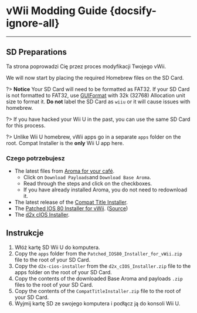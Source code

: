 # vWii Modding Guide {docsify-ignore-all}

***

## SD Preparations

Ta strona poprowadzi Cię przez proces modyfikacji Twojego vWii.

We will now start by placing the required Homebrew files on the SD Card.

?> **Notice**
Your SD Card will need to be formatted as FAT32. If your SD Card is not formatted to FAT32, use [GUIFormat](http://ridgecrop.co.uk/index.htm?guiformat.htm) with 32k (32768) Allocation unit size to format it. **Do not** label the SD Card as `wiiu` or it will cause issues with homebrew.

?> If you have hacked your Wii U in the past, you can use the same SD Card for this process.

?> Unlike Wii U homebrew, vWii apps go in a separate `apps` folder on the root. Compat Installer is the **only** Wii U app here.

### Czego potrzebujesz

- The latest files from [Aroma for your café](https://aroma.foryour.cafe).
  - Click on `Download Payloads`and `Download Base Aroma`.
  - Read through the steps and click on the checkboxes.
  - If you have already installed Aroma, you do not need to redownload it.
- The latest release of the [Compat Title Installer](https://hbas-frontend.b-cdn.net/wiiu/CompatTitleInstaller).
- The <a href="docs/files/Patched_IOS80_Installer_for_vWii.zip" download>Patched IOS 80 Installer for vWii</a>. ([Source](https://github.com/Lazr1026/Patched-IOS80-Installer-for-vWii))
- The <a href ="docs/files/d2x_cIOS_Installer.zip" download>d2x cIOS Installer</a>.

## Instrukcje

1. Włóż kartę SD Wii U do komputera.
2. Copy the `apps` folder from the `Patched_IOS80_Installer_for_vWii.zip` file to the root of your SD Card.
3. Copy the `d2x-cios-installer` from the `d2x_cIOS_Installer.zip` file to the apps folder on the root of your SD Card.
4. Copy the contents of the downloaded Base Aroma and payloads `.zip` files to the root of your SD Card.
5. Copy the contents of the `CompatTitleInstaller.zip` file to the root of your SD Card.
6. Wyjmij kartę SD ze swojego komputera i podłącz ją do konsoli Wii U.
